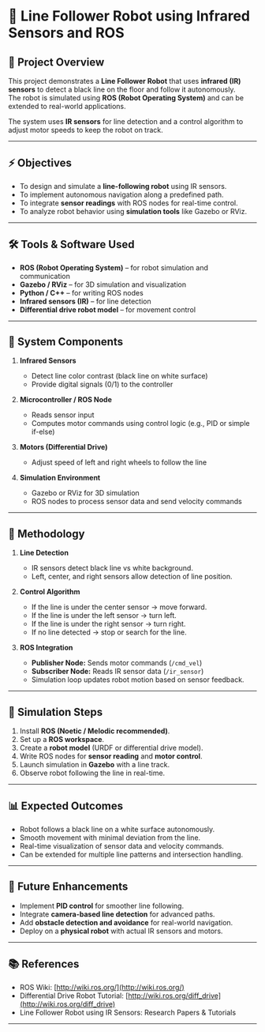 # 🤖 Line Follower Robot using Infrared Sensors and ROS

## 📌 Project Overview
This project demonstrates a **Line Follower Robot** that uses **infrared (IR) sensors** to detect a black line on the floor and follow it autonomously.  
The robot is simulated using **ROS (Robot Operating System)** and can be extended to real-world applications.

The system uses **IR sensors** for line detection and a control algorithm to adjust motor speeds to keep the robot on track.

---

## ⚡ Objectives
- To design and simulate a **line-following robot** using IR sensors.  
- To implement autonomous navigation along a predefined path.  
- To integrate **sensor readings** with ROS nodes for real-time control.  
- To analyze robot behavior using **simulation tools** like Gazebo or RViz.

---

## 🛠️ Tools & Software Used
- **ROS (Robot Operating System)** – for robot simulation and communication  
- **Gazebo / RViz** – for 3D simulation and visualization  
- **Python / C++** – for writing ROS nodes  
- **Infrared sensors (IR)** – for line detection  
- **Differential drive robot model** – for movement control  

---

## 🧩 System Components
1. **Infrared Sensors**  
   - Detect line color contrast (black line on white surface)  
   - Provide digital signals (0/1) to the controller  

2. **Microcontroller / ROS Node**  
   - Reads sensor input  
   - Computes motor commands using control logic (e.g., PID or simple if-else)  

3. **Motors (Differential Drive)**  
   - Adjust speed of left and right wheels to follow the line  

4. **Simulation Environment**  
   - Gazebo or RViz for 3D simulation  
   - ROS nodes to process sensor data and send velocity commands  

---

## 🔬 Methodology
1. **Line Detection**  
   - IR sensors detect black line vs white background.  
   - Left, center, and right sensors allow detection of line position.  

2. **Control Algorithm**  
   - If the line is under the center sensor → move forward.  
   - If the line is under the left sensor → turn left.  
   - If the line is under the right sensor → turn right.  
   - If no line detected → stop or search for the line.  

3. **ROS Integration**  
   - **Publisher Node:** Sends motor commands (`/cmd_vel`)  
   - **Subscriber Node:** Reads IR sensor data (`/ir_sensor`)  
   - Simulation loop updates robot motion based on sensor feedback.  

---

## 📜 Simulation Steps
1. Install **ROS (Noetic / Melodic recommended)**.  
2. Set up a **ROS workspace**.  
3. Create a **robot model** (URDF or differential drive model).  
4. Write ROS nodes for **sensor reading** and **motor control**.  
5. Launch simulation in **Gazebo** with a line track.  
6. Observe robot following the line in real-time.  

---

## 📊 Expected Outcomes
- Robot follows a black line on a white surface autonomously.  
- Smooth movement with minimal deviation from the line.  
- Real-time visualization of sensor data and velocity commands.  
- Can be extended for multiple line patterns and intersection handling.  

---

## 🚀 Future Enhancements
- Implement **PID control** for smoother line following.  
- Integrate **camera-based line detection** for advanced paths.  
- Add **obstacle detection and avoidance** for real-world navigation.  
- Deploy on a **physical robot** with actual IR sensors and motors.  

---

## 📚 References
- ROS Wiki: [http://wiki.ros.org/](http://wiki.ros.org/)  
- Differential Drive Robot Tutorial: [http://wiki.ros.org/diff_drive](http://wiki.ros.org/diff_drive)  
- Line Follower Robot using IR Sensors: Research Papers & Tutorials  

---

